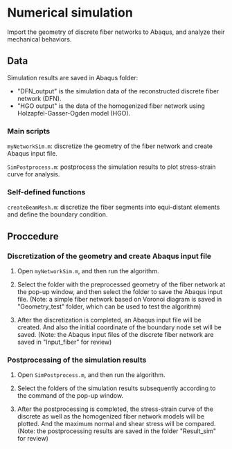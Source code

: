 # Numerical simulation
Import the geometry of discrete fiber networks to Abaqus, and analyze their mechanical behaviors.

## Data
Simulation results are saved in Abaqus folder:
- "DFN_output" is the simulation data of the reconstructed discrete fiber network (DFN).
- "HGO output" is the data of the homogenized fiber network using Holzapfel-Gasser-Ogden model (HGO).

### Main scripts

`myNetworkSim.m`: discretize the geometry of the fiber network and create Abaqus input file.

`SimPostprocess.m`: postprocess the simulation results to plot stress-strain curve for analysis.

### Self-defined functions

`createBeamMesh.m`: discretize the fiber segments into equi-distant elements and define the boundary condition.

## Proccedure
### Discretization of the geometry and create Abaqus input file

1. Open `myNetworkSim.m`, and then run the algorithm.

2. Select the folder with the preprocessed geometry of the fiber network at the pop-up window, and then select the folder to save the Abaqus input file.
(Note: a simple fiber network based on Voronoi diagram is saved in "Geometry_test" folder, which can be used to test the algorithm)

3. After the discretization is completed, an Abaqus input file will be created. And also the initial coordinate of the boundary node set will be saved.
(Note: the Abaqus input files of the discrete fiber network are saved in "Input_fiber" for review)

### Postprocessing of the simulation results

1. Open `SimPostprocess.m`, and then run the algorithm.

2. Select the folders of the simulation results subsequently according to the command of the pop-up window.

3. After the postprocessing is completed, the stress-strain curve of the discrete as well as the homogenized fiber network models will be plotted. And the maximum normal and shear stress will be compared.
(Note: the postprocessing results are saved in the folder "Result_sim" for review)
